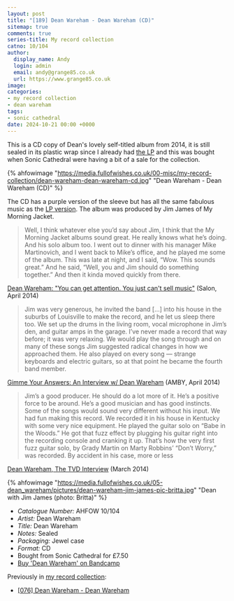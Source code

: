 ```yaml
---
layout: post
title: "[189] Dean Wareham - Dean Wareham (CD)"
sitemap: true
comments: true
series-title: My record collection
catno: 10/104
author:
  display_name: Andy
  login: admin
  email: andy@grange85.co.uk
  url: https://www.grange85.co.uk
image:
categories:
- my record collection
- dean wareham
tags:
- sonic cathedral
date: 2024-10-21 00:00 +0000
---
```

This is a CD copy of Dean's lovely self-titled album from 2014, it is still sealed in its plastic wrap since I already had [the LP](/2023/09/28/my-record-collection-073-dean-wareham-dean-wareham/) and this was bought when Sonic Cathedral were having a bit of a sale for the collection.

{% ahfowimage "https://media.fullofwishes.co.uk/00-misc/my-record-collection/dean-wareham-dean-wareham-cd.jpg" "Dean Wareham - Dean Wareham (CD)" %}

The CD has a purple version of the sleeve but has all the same fabulous music as the [LP version](/2023/09/28/my-record-collection-073-dean-wareham-dean-wareham/). The album was produced by Jim James of My Morning Jacket.

<blockquote>
Well, I think whatever else you’d say about Jim, I think that the My Morning Jacket albums sound great. He really knows what he’s doing. And his solo album too. I went out to dinner with his manager Mike Martinovich, and I went back to Mike’s office, and he played me some of the album. This was late at night, and I said, “Wow. This sounds great.” And he said, “Well, you and Jim should do something together.” And then it kinda moved quickly from there.
</blockquote>
<p class="caption"><a href="https://www.salon.com/2014/04/04/dean_wareham_you_can_get_attention_you_just_cant_sell_music/">Dean Wareham: "You can get attention. You just can't sell music"</a> (Salon, April 2014)</p>

<blockquote>
Jim was very generous, he invited the band [...] into his house in the suburbs of Louisville to make the record, and he let us sleep there too. We set up the drums in the living room, vocal microphone in Jim’s den, and guitar amps in the garage. I’ve never made a record that way before; it was very relaxing. We would play the song through and on many of these songs Jim suggested radical changes in how we approached them. He also played on every song — strange keyboards and electric guitars, so at that point he became the fourth band member.
</blockquote>
<p class="caption"><a href="https://amusicblogyea.com/2014/04/08/gimme-your-answers-an-interview-w-dean-wareham/">Gimme Your Answers: An Interview w/ Dean Wareham</a> (AMBY, April 2014)</p>

<blockquote>
Jim’s a good producer. He should do a lot more of it. He’s a positive force to be around. He’s a good musician and has good instincts. Some of the songs would sound very different without his input. We had fun making this record. We recorded it in his house in Kentucky with some very nice equipment. He played the guitar solo on “Babe in the Woods.” He got that fuzz effect by plugging his guitar right into the recording console and cranking it up. That’s how the very first fuzz guitar solo, by Grady Martin on Marty Robbins’ “Don’t Worry,” was recorded. By accident in his case, more or less
</blockquote>
<p class="caption"><a href="https://www.thevinyldistrict.com/dc/2014/03/dean-wareham-tvd-interview/">Dean Wareham, The TVD Interview</a> (March 2014)</p>

{% ahfowimage "https://media.fullofwishes.co.uk/05-dean_wareham/pictures/dean-wareham-jim-james-pic-britta.jpg" "Dean with Jim James (photo: Britta)" %}

 - *Catalogue Number:* AHFOW 10/104
 - *Artist:* Dean Wareham
 - *Title:* Dean Wareham
 - *Notes:* Sealed
 - *Packaging:* Jewel case
 - *Format:* CD
 - Bought from Sonic Cathedral for £7.50
 - [Buy 'Dean Wareham' on Bandcamp](https://deanwareham.bandcamp.com/album/dean-wareham)

Previously in [my record collection](/category/my-record-collection):
 - [[076] Dean Wareham - Dean Wareham](/2023/09/28/my-record-collection-073-dean-wareham-dean-wareham/)
